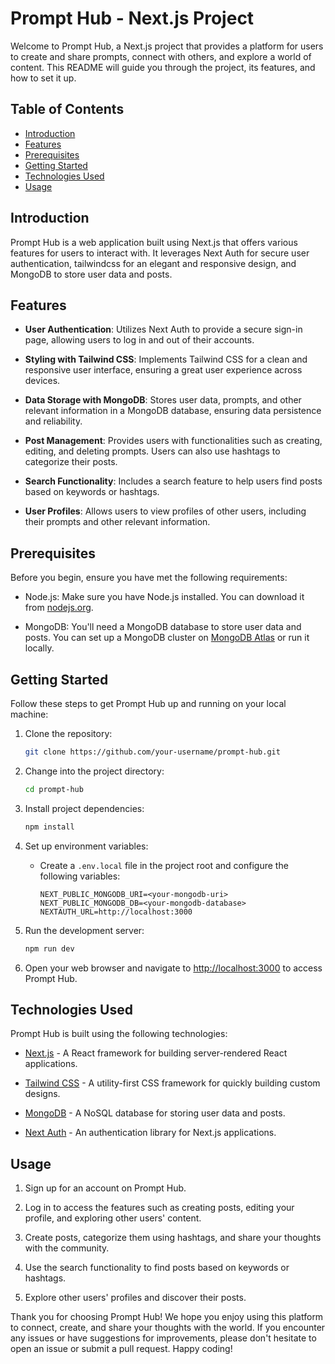 # Prompt Hub - Next.js Project

Welcome to Prompt Hub, a Next.js project that provides a platform for users to create and share prompts, connect with others, and explore a world of content. This README will guide you through the project, its features, and how to set it up.

## Table of Contents

- [Introduction](#introduction)
- [Features](#features)
- [Prerequisites](#prerequisites)
- [Getting Started](#getting-started)
- [Technologies Used](#technologies-used)
- [Usage](#usage)

## Introduction

Prompt Hub is a web application built using Next.js that offers various features for users to interact with. It leverages Next Auth for secure user authentication, tailwindcss for an elegant and responsive design, and MongoDB to store user data and posts.

## Features

- **User Authentication**: Utilizes Next Auth to provide a secure sign-in page, allowing users to log in and out of their accounts.

- **Styling with Tailwind CSS**: Implements Tailwind CSS for a clean and responsive user interface, ensuring a great user experience across devices.

- **Data Storage with MongoDB**: Stores user data, prompts, and other relevant information in a MongoDB database, ensuring data persistence and reliability.

- **Post Management**: Provides users with functionalities such as creating, editing, and deleting prompts. Users can also use hashtags to categorize their posts.

- **Search Functionality**: Includes a search feature to help users find posts based on keywords or hashtags.

- **User Profiles**: Allows users to view profiles of other users, including their prompts and other relevant information.

## Prerequisites

Before you begin, ensure you have met the following requirements:

- Node.js: Make sure you have Node.js installed. You can download it from [nodejs.org](https://nodejs.org/).

- MongoDB: You'll need a MongoDB database to store user data and posts. You can set up a MongoDB cluster on [MongoDB Atlas](https://www.mongodb.com/cloud/atlas) or run it locally.

## Getting Started

Follow these steps to get Prompt Hub up and running on your local machine:

1. Clone the repository:

   ```bash
   git clone https://github.com/your-username/prompt-hub.git
   ```

2. Change into the project directory:

   ```bash
   cd prompt-hub
   ```

3. Install project dependencies:

   ```bash
   npm install
   ```

4. Set up environment variables:
   - Create a `.env.local` file in the project root and configure the following variables:
     ```
     NEXT_PUBLIC_MONGODB_URI=<your-mongodb-uri>
     NEXT_PUBLIC_MONGODB_DB=<your-mongodb-database>
     NEXTAUTH_URL=http://localhost:3000
     ```

5. Run the development server:

   ```bash
   npm run dev
   ```

6. Open your web browser and navigate to [http://localhost:3000](http://localhost:3000) to access Prompt Hub.

## Technologies Used

Prompt Hub is built using the following technologies:

- [Next.js](https://nextjs.org/) - A React framework for building server-rendered React applications.

- [Tailwind CSS](https://tailwindcss.com/) - A utility-first CSS framework for quickly building custom designs.

- [MongoDB](https://www.mongodb.com/) - A NoSQL database for storing user data and posts.

- [Next Auth](https://next-auth.js.org/) - An authentication library for Next.js applications.

## Usage

1. Sign up for an account on Prompt Hub.

2. Log in to access the features such as creating posts, editing your profile, and exploring other users' content.

3. Create posts, categorize them using hashtags, and share your thoughts with the community.

4. Use the search functionality to find posts based on keywords or hashtags.

5. Explore other users' profiles and discover their posts.


Thank you for choosing Prompt Hub! We hope you enjoy using this platform to connect, create, and share your thoughts with the world. If you encounter any issues or have suggestions for improvements, please don't hesitate to open an issue or submit a pull request. Happy coding!
 
 

